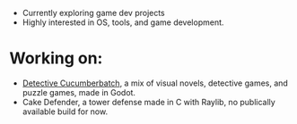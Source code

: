 

- Currently exploring game dev projects
- Highly interested in OS, tools, and game development.

# Working on:
  - [Detective Cucumberbatch](https://xinove.itch.io/detective-cucumberbatch), a mix of visual novels, detective games, and puzzle games, made in Godot.
  - Cake Defender, a tower defense made in C with Raylib, no publically available build for now.
